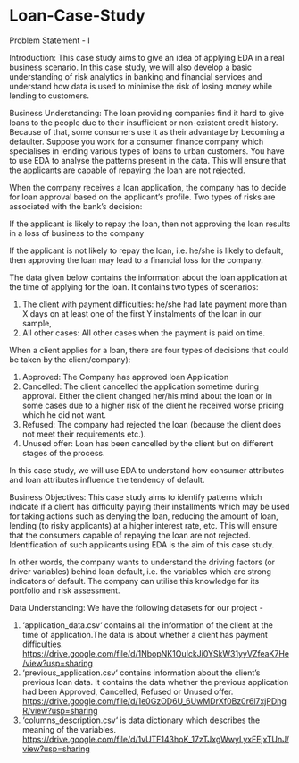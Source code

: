 # Loan-Case-Study
Problem Statement - I

Introduction: This case study aims to give an idea of applying EDA in a real business scenario. In this case study, we will also develop a basic understanding of risk analytics in banking and financial services and understand how data is used to minimise the risk of losing money while lending to customers.

Business Understanding: The loan providing companies find it hard to give loans to the people due to their insufficient or non-existent credit history. Because of that, some consumers use it as their advantage by becoming a defaulter. Suppose you work for a consumer finance company which specialises in lending various types of loans to urban customers. You have to use EDA to analyse the patterns present in the data. This will ensure that the applicants are capable of repaying the loan are not rejected.

When the company receives a loan application, the company has to decide for loan approval based on the applicant’s profile. Two types of risks are associated with the bank’s decision:

If the applicant is likely to repay the loan, then not approving the loan results in a loss of business to the company

If the applicant is not likely to repay the loan, i.e. he/she is likely to default, then approving the loan may lead to a financial loss for the company.

The data given below contains the information about the loan application at the time of applying for the loan. It contains two types of scenarios:
1. The client with payment difficulties: he/she had late payment more than X days on at least one of the first Y instalments of the loan in our sample,
2. All other cases: All other cases when the payment is paid on time.

When a client applies for a loan, there are four types of decisions that could be taken by the client/company):
1. Approved: The Company has approved loan Application
2. Cancelled: The client cancelled the application sometime during approval. Either the client changed her/his mind about the loan or in some cases due to a higher risk of the client he received worse pricing which he did not want.
3. Refused: The company had rejected the loan (because the client does not meet their requirements etc.).
4. Unused offer: Loan has been cancelled by the client but on different stages of the process.

In this case study, we will use EDA to understand how consumer attributes and loan attributes influence the tendency of default.

Business Objectives: This case study aims to identify patterns which indicate if a client has difficulty paying their installments which may be used for taking actions such as denying the loan, reducing the amount of loan, lending (to risky applicants) at a higher interest rate, etc. This will ensure that the consumers capable of repaying the loan are not rejected. Identification of such applicants using EDA is the aim of this case study.

In other words, the company wants to understand the driving factors (or driver variables) behind loan default, i.e. the variables which are strong indicators of default. The company can utilise this knowledge for its portfolio and risk assessment.

Data Understanding: We have the following datasets for our project -
1. ‘application_data.csv‘ contains all the information of the client at the time of application.The data is about whether a client has payment difficulties. https://drive.google.com/file/d/1NbopNK1QuIckJi0YSkW31yyVZfeaK7He/view?usp=sharing
3. ‘previous_application.csv‘ contains information about the client’s previous loan data. It contains the data whether the previous application had been Approved, Cancelled, Refused or Unused offer. https://drive.google.com/file/d/1e0GzOD6U_6UwMDrXf0Bz0r6l7xjPDhgR/view?usp=sharing
4. ‘columns_description.csv‘ is data dictionary which describes the meaning of the variables. https://drive.google.com/file/d/1vUTF143hoK_17zTJxgWwyLyxFEjxTUnJ/view?usp=sharing
